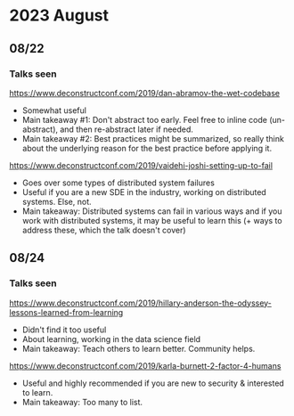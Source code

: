 # 2023 August

## 08/22

### Talks seen
https://www.deconstructconf.com/2019/dan-abramov-the-wet-codebase
- Somewhat useful
- Main takeaway #1: Don't abstract too early. Feel free to inline code (un-abstract), and then re-abstract later if needed.
- Main takeaway #2: Best practices might be summarized, so really think about the underlying reason for the best practice before applying it.

https://www.deconstructconf.com/2019/vaidehi-joshi-setting-up-to-fail
- Goes over some types of distributed system failures
- Useful if you are a new SDE in the industry, working on distributed systems. Else, not.
- Main takeaway: Distributed systems can fail in various ways and if you work with distributed systems, it may be useful to learn this (+ ways to address these, which the talk doesn't cover)


## 08/24

### Talks seen
https://www.deconstructconf.com/2019/hillary-anderson-the-odyssey-lessons-learned-from-learning
- Didn't find it too useful
- About learning, working in the data science field
- Main takeaway: Teach others to learn better. Community helps.


https://www.deconstructconf.com/2019/karla-burnett-2-factor-4-humans
- Useful and highly recommended if you are new to security & interested to learn.
- Main takeaway: Too many to list.